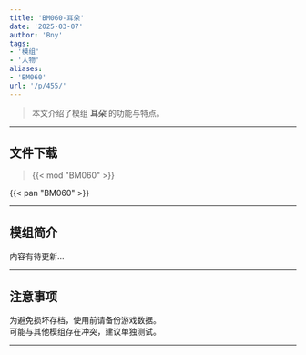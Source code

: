 ```yaml
---
title: 'BM060-耳朵'
date: '2025-03-07'
author: 'Bny'
tags:
- '模组'
- '人物'
aliases:
- 'BM060'
url: '/p/455/'
---
```


> 本文介绍了模组 **耳朵** 的功能与特点。

---

## 文件下载  

> {{< mod "BM060" >}}  

{{< pan "BM060" >}}  

---

## 模组简介

>  
内容有待更新...  

---

## 注意事项

>  
为避免损坏存档，使用前请备份游戏数据。  
可能与其他模组存在冲突，建议单独测试。  

---

